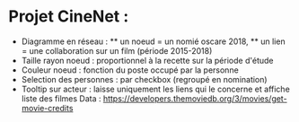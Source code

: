 <h1>Projet CineNet :</h1>

* Diagramme en réseau : 
** un noeud = un nomié oscare 2018,
** un lien = une collaboration sur un film (période 2015-2018)
* Taille rayon noeud : proportionnel à la recette sur la période d'étude
* Couleur noeud : fonction du poste occupé par la personne
* Selection des personnes : par checkbox (regroupé en nomination)
* Tooltip sur acteur : laisse uniquement les liens qui le concerne et affiche liste des filmes
Data : https://developers.themoviedb.org/3/movies/get-movie-credits 
